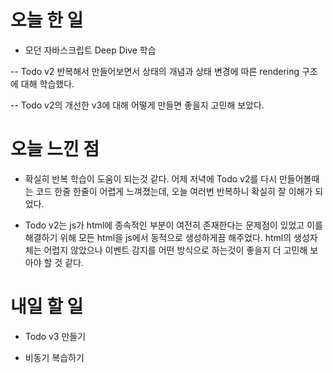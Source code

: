 # 오늘 한 일

- 모던 자바스크립트 Deep Dive 학습

-- Todo v2 반복해서 만들어보면서 상태의 개념과 상태 변경에 따른 rendering 구조에 대해 학습했다.

-- Todo v2의 개선한 v3에 대해 어떻게 만들면 좋을지 고민해 보았다.

# 오늘 느낀 점

- 확실히 반복 학습이 도움이 되는것 같다. 어제 저녁에 Todo v2를 다시 만들어볼때는 코드 한줄 한줄이 어렵게 느껴졌는데, 오늘 여러번 반복하니 확실히 잘 이해가 되었다.

- Todo v2는 js가 html에 종속적인 부분이 여전히 존재한다는 문제점이 있었고 이를 해결하기 위해 모든 html을 js에서 동적으로 생성하게끔 해주었다. html의 생성자체는 어렵지 않았으나 이벤트 감지를 어떤 방식으로 하는것이 좋을지 더 고민해 보아야 할 것 같다.

# 내일 할 일

- Todo v3 만들기

- 비동기 복습하기
